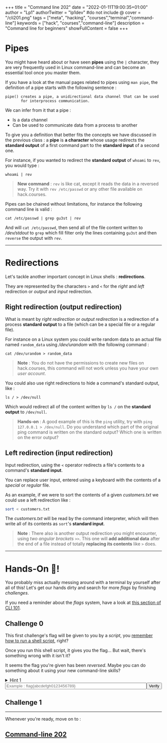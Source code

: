 +++
title = "Command line 202"
date = "2022-01-11T19:00:35+01:00"
author = "Lp1"
authorTwitter = "lp1dev" #do not include @
cover = "/cli201.png"
tags = ["meta", "hacking", "courses","terminal","command-line"]
keywords = ["hack", "courses","command-line"]
description = "Command line for beginners"
showFullContent = false
+++

<script type="text/javascript">
    function verify(id) {
        const answers = [
            'flag{b0138935d232349fcea0aede02ab9cdd96938e55}',
        ]
        let input = document.querySelector('#chall'+id)
        if (input.value.trim() == answers[id]) {
            alert('Congratulations! You finished this challenge')
            input.disabled = true;
        } else {
            alert('It seems your answer is invalid. Try again!')
        }
    }
</script>


# Pipes

You might have heard about or have seen **pipes** using the `|` character, they are very frequently used in Linux command-line and can become an essential tool once you master them.

If you have a look at the manual pages related to pipes using `man pipe`, the definition of a pipe starts with the following sentence :

```
pipe() creates a pipe, a unidirectional data channel that can be used
       for interprocess communication.
```

We can infer from it that a pipe :

- Is a data channel
- Can be used to communicate data from a process to another

To give you a definition that better fits the concepts we have discussed in the previous class : a **pipe** is **a character** whose usage redirects the **standard output** of a first command part to the **standard input** of a second one. 

For instance, if you wanted to redirect the **standard output** of `whoami` to `rev`, you would type :

`whoami | rev`

> **New command** : `rev` is like cat, except it reads the data in a reversed way. Try it with `rev /etc/passwd` or any other file available on hack.courses.

Pipes can be chained without limitations, for instance the following command line is valid :

`cat /etc/passwd | grep gu3st | rev`

And will `cat /etc/passwd`, then send all of the file content written to */dev/stdout* to `grep` which fill filter only the lines containing `gu3st` and then `reverse` the output with `rev`.



---

# Redirections

Let's tackle another important concept in Linux shells : **redirections**.

They are represented by the characters `>` and `<` for the *right* and *left* redirection or *output* and *input* redirection.

## Right redirection (output redirection)

What is meant by *right redirection* or *output redirection* is a redirection of a process **standard output** to a file (which can be a special file or a regular file).

For instance on a Linux system you could write random data to an actual file named `random_data` using */dev/urandom* with the following command :

`cat /dev/urandom > random_data`

> **Note** : You do not have the permissions to create new files on hack.courses, this command will not work unless you have your own *user account*.

You could also use right redirections to hide a command's standard output, like :

`ls / > /dev/null`

Which would redirect all of the content written by `ls /` on the **standard output** to `/dev/null`.

> **Hands-on** : A good example of this is the `ping` utility, try with `ping 127.0.0.1 > /dev/null`. Do you understand which part of the original ping command is written on the standard output? Which one is written on the error output?

## Left redirection (input redirection)

Input redirection, using the `<` operator redirects a file's contents to a command's **standard input**.

You can replace user input, entered using a keyboard with the contents of a *special* or *regular* file.

As an example, if we were to sort the contents of a given *customers.txt* we could use a left redirection like :

```bash
sort < customers.txt
```

The *customers.txt* will be read by the command interpreter, which will then write all of its contents as `sort`'s **standard input**.

> **Note** : There also is another output redirection you might encounter, using *two angular brackets* `>>`. This one will **add additional data** after the end of a file instead of totally **replacing its contents** like `>` does.

---

# Hands-On 🤜!

You probably miss actually messing around with a terminal by yourself after all of this! Let's get our hands dirty and search for more *flags* by finishing *challenges*.

If you need a reminder about the *flags* system, have a look at [this section of CLI 101](http://doc.hack.courses/posts/command_line_101/101/#hands-on-).


## Challenge 0

This first challenge's flag will be given to you by a *script*, you [remember how to run a shell script](../command_line_101/103.md), right?

Once you run this shell script, it gives you the flag... 
But wait, there's something wrong with it isn't it?

It seems the flag you're given has been *reversed*. Maybe you can do something about it using your new command-line skills?


<details>
  <summary>Hint 1</summary>

> **Hint** : This exercice can be done (not exclusively) using `rev` and a pipe.

</details>

<div style="display:flex">
    <input style="width:40rem" type="text" id="chall0" placeholder="Example : flag{abcdefgh0123456789}"/><button onclick="verify(0)">Verify</button>
</div>


<!-- flag{b0138935d232349fcea0aede02ab9cdd96938e55} -->

## Challenge 1



---


Whenever you're ready, move on to :

## [Command-line 202](../202)
